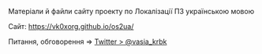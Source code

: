 Матеріали й файли сайту проекту по Локалізації ПЗ українською мовою

Сайт:
https://vk0xorg.github.io/os2ua/


Питання, обговорення => [Twitter > @vasia_krbk](https://twitter.com/vasia_krbk)
